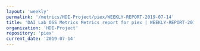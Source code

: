 ```yaml
---
layout: 'weekly'
permalink: '/metrics/HDI-Project/piex/WEEKLY-REPORT-2019-07-14'
title: 'DAI Lab OSS Metrics Metrics report for piex | WEEKLY-REPORT-2019-07-14'
organization: 'HDI-Project'
repository: 'piex'
current_date: '2019-07-14'
---
```

